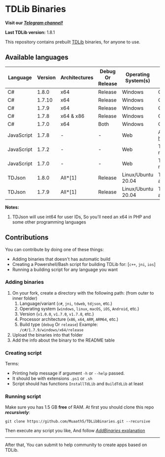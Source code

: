 # TDLib Binaries
**Visit our _[Telegram channel!](https://t.me/TDLibBinaries)_**

**Last TDLib version:** 1.8.1

This repository contains prebuilt [TDLib](https://github.com/tdlib/td) binaries, for anyone to use.

## Available languages
| Language      | Version  | Architectures | Debug Or Release | Operating System(s) | Notes                                                                                   |
|---------------|----------|---------------|------------------|---------------------|-----------------------------------------------------------------------------------------|
| C#            |  1.8.0   | x64           | Release          | Windows             |                                     C++/CLI                                             |
| C#            |  1.7.10  | x64           | Release          | Windows             |                                     C++/CLI                                             |
| C#            |  1.7.9   | x64           | Release          | Windows             |                                     C++/CLI                                             |
| C#            |  1.7.8   | x64 & x86     | Release          | Windows             |                                     C++/CLI                                             |
| C#            |  1.7.0   | x64           | Both             | Windows             |                                     C++/CLI                                             |
| JavaScript    |  1.7.8   |       -       |        -         | Web                 | Also published at <https://npmjs.com/package/@dibgram/tdweb>                            |
| JavaScript    |  1.7.2   |       -       |        -         | Web                 | This version is downloaded from the NPM registry (<https://npmjs.com/package/tdweb>)    |
| JavaScript    |  1.7.0   |       -       |        -         | Web                 | This version might not save sessions and need a login on every refresh                  |
| TDJson        |  1.8.0   | All*[1]       | Release          | Linux/Ubuntu 20.04  | This binary is same as that of Python, PHP, and any other language that can call C libs |
| TDJson        |  1.7.9   | All*[1]       | Release          | Linux/Ubuntu 20.04  | This binary is same as that of Python, PHP, and any other language that can call C libs |

**Notes:**
1. TDJson will use int64 for user IDs, So you'll need an x64 in PHP and some other programming languages

## Contributions
You can contribute by doing one of these things:
- Adding binaries that doesn't has automatic build
- Creating a Powershell/Bash script for building TDLib for: [`c++`, `jni`, `ios`]
- Running a building script for any language you want

### Adding binaries
1. On your fork, create a directory with the following path: (from outer to inner folder)
    1. Language/variant (`c#`, `jni`, `tdweb`, `tdjson`, etc.)
    2. Operating system (`windows`, `linux`, `macOS`, `iOS`, `Android`, etc.)
    3. Version (`v1.0.0`, `v1.7.0`, `v1.7.8`, etc.)
    4. Processor architecture (`x86`, `x64`, `ARM`, `ARM64`, etc.)
    5. Build type (`debug` Or `release`)
  Example: `/c#/1.7.9/windows/x64/release`
2. Upload the binaries into that folder
3. Add the info about the binary to the README table

### Creating script
Terms:
- Printing help message if argument `-h` or `--help` passed.
- It should be with extensions `.ps1` or `.sh`
- Script should has functions `InstallTdLib` and `BuildTdLib` at least

### Running script
Make sure you has 1.5 GB **free** of RAM.
At first you should clone this repo **_recursively_**:
```
git clone https://github.com/Muaath5/TDLibBinaries.git --recursive
```
Then execute any script you like, And follow [_AddBinaries_ explanation](#adding-binaries)
___
After that, You can submit to help community to create apps based on TDLib.